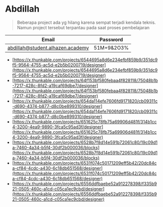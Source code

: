 # Abdillah 

>Beberapa project ada yg hilang karena sempat terjadi kendala teknis. Namun project tersebut terpantau pada saat proses pembelajaran

|Email|Password|
|---|---|
|abdillah@student.alhazen.academy|51M+9&2O3%|

- [https://x.thunkable.com/projects/6544695a8d6e234efbf859b9/351dc9f5-9564-4755-ac5d-e2b5b0200719/designer](https://x.thunkable.com/projects/6544695a8d6e234efbf859b9/351dc9f5-9564-4755-ac5d-e2b5b0200719/designer)
- [https://x.thunkable.com/projects/64f153bf580febaa4f828118/75048b1b-7217-428c-8fd2-a19caf69dbe7/designer](https://x.thunkable.com/projects/64f153bf580febaa4f828118/75048b1b-7217-428c-8fd2-a19caf69dbe7/designer)
- [https://x.thunkable.com/projects/654da114efe7606fd9171820/cb09311c-d690-4374-b877-d8c0be899310/designer](https://x.thunkable.com/projects/654da114efe7606fd9171820/cb09311c-d690-4374-b877-d8c0be899310/designer)
- [https://x.thunkable.com/projects/651625c78fb75a69906d481f/314b1cc4-3200-4ea9-9890-3fca5c95ad3f/designer](https://x.thunkable.com/projects/651625c78fb75a69906d481f/314b1cc4-3200-4ea9-9890-3fca5c95ad3f/designer)
- [https://x.thunkable.com/projects/6528b7f8d14e591b72061c80/19c09d1a-7460-4a34-b5f4-30df2b000036/blocks](https://x.thunkable.com/projects/6528b7f8d14e591b72061c80/19c09d1a-7460-4a34-b5f4-30df2b000036/blocks)
- [https://x.thunkable.com/projects/6531f074c50171209eff5b42/20dc84ca-cf84-4cdc-a430-6c18db651568/designer](https://x.thunkable.com/projects/6531f074c50171209eff5b42/20dc84ca-cf84-4cdc-a430-6c18db651568/designer)
- [https://x.thunkable.com/projects/6556ddfbaebe52a912278398/f335b921-0505-460c-a1cd-c05ca1ec9cbd/designer](https://x.thunkable.com/projects/6556ddfbaebe52a912278398/f335b921-0505-460c-a1cd-c05ca1ec9cbd/designer)